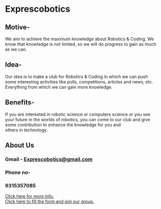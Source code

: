# Exprescobotics
## Motive-
We aim to achieve the maximum knowledge about Robotics & Coding. We know that knowledge is not limited, so we will do progress to gain as much as we can. 

## Idea-
Our idea is to make a club for Robotics & Coding in which we can push some interesting activities like polls, competitions, articles and news, etc. Everything from which we can gain more knowledge. 

## Benefits-
If you are interested in robotic science or computers science or you see your future in the worlds of robotics, you can come to our club and give some contribution to enhance the knowledge for you and others in technology.

## About Us
### Gmail - Exprescobotics@gmail.com
### Phone no- 
### 9315357085
<a href="https://exprescobotics.netlify.app/">Click here for more info.</a><br>
<a href="https://docs.google.com/forms/d/e/1FAIpQLSey7a1F9uDobeRz0HErs5eZvSdc2gNUcCxZCmEmDP1XwMrRfg/viewform">Click here to fill the form and join our group.</a>

